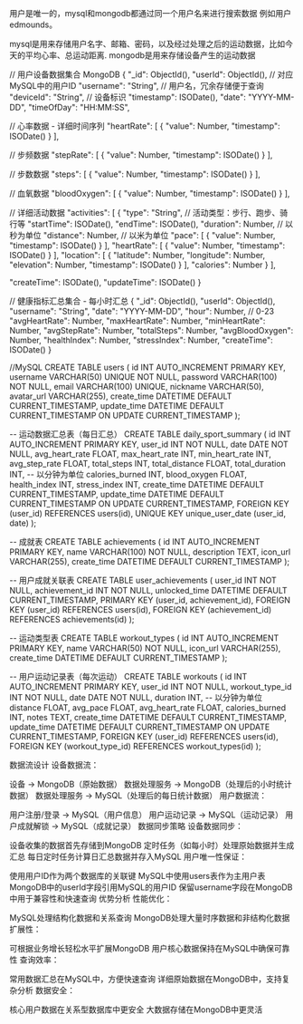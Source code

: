 用户是唯一的，mysql和mongodb都通过同一个用户名来进行搜索数据
例如用户edmounds。

mysql是用来存储用户名字、邮箱、密码，以及经过处理之后的运动数据，比如今天的平均心率、总运动距离.
mongodb是用来存储设备产生的运动数据


// 用户设备数据集合 MongoDB 
{
  "_id": ObjectId(),
  "userId": ObjectId(),  // 对应MySQL中的用户ID
  "username": "String",  // 用户名，冗余存储便于查询
  "deviceId": "String",  // 设备标识
  "timestamp": ISODate(),
  "date": "YYYY-MM-DD",
  "timeOfDay": "HH:MM:SS",
  
  // 心率数据 - 详细时间序列
  "heartRate": [
    { "value": Number, "timestamp": ISODate() }
  ],
  
  // 步频数据
  "stepRate": [
    { "value": Number, "timestamp": ISODate() }
  ],
  
  // 步数数据
  "steps": [
    { "value": Number, "timestamp": ISODate() }
  ],
  
  // 血氧数据
  "bloodOxygen": [
    { "value": Number, "timestamp": ISODate() }
  ],
  
  // 详细活动数据
  "activities": [
    {
      "type": "String",  // 活动类型：步行、跑步、骑行等
      "startTime": ISODate(),
      "endTime": ISODate(),
      "duration": Number,  // 以秒为单位
      "distance": Number,  // 以米为单位
      "pace": [
        { "value": Number, "timestamp": ISODate() }
      ],
      "heartRate": [
        { "value": Number, "timestamp": ISODate() }
      ],
      "location": [
        {
          "latitude": Number,
          "longitude": Number,
          "elevation": Number,
          "timestamp": ISODate()
        }
      ],
      "calories": Number
    }
  ],
  
  "createTime": ISODate(),
  "updateTime": ISODate()
}

// 健康指标汇总集合 - 每小时汇总
{
  "_id": ObjectId(),
  "userId": ObjectId(),
  "username": "String",
  "date": "YYYY-MM-DD",
  "hour": Number,  // 0-23
  "avgHeartRate": Number,
  "maxHeartRate": Number,
  "minHeartRate": Number,
  "avgStepRate": Number,
  "totalSteps": Number,
  "avgBloodOxygen": Number,
  "healthIndex": Number,
  "stressIndex": Number,
  "createTime": ISODate()
}

//MySQL
CREATE TABLE users (
    id INT AUTO_INCREMENT PRIMARY KEY,
    username VARCHAR(50) UNIQUE NOT NULL,
    password VARCHAR(100) NOT NULL,
    email VARCHAR(100) UNIQUE,
    nickname VARCHAR(50),
    avatar_url VARCHAR(255),
    create_time DATETIME DEFAULT CURRENT_TIMESTAMP,
    update_time DATETIME DEFAULT CURRENT_TIMESTAMP ON UPDATE CURRENT_TIMESTAMP
);

-- 运动数据汇总表（每日汇总）
CREATE TABLE daily_sport_summary (
    id INT AUTO_INCREMENT PRIMARY KEY,
    user_id INT NOT NULL,
    date DATE NOT NULL,
    avg_heart_rate FLOAT,
    max_heart_rate INT,
    min_heart_rate INT,
    avg_step_rate FLOAT,
    total_steps INT,
    total_distance FLOAT,
    total_duration INT,  -- 以分钟为单位
    calories_burned INT,
    blood_oxygen FLOAT,
    health_index INT,
    stress_index INT,
    create_time DATETIME DEFAULT CURRENT_TIMESTAMP,
    update_time DATETIME DEFAULT CURRENT_TIMESTAMP ON UPDATE CURRENT_TIMESTAMP,
    FOREIGN KEY (user_id) REFERENCES users(id),
    UNIQUE KEY unique_user_date (user_id, date)
);

-- 成就表
CREATE TABLE achievements (
    id INT AUTO_INCREMENT PRIMARY KEY,
    name VARCHAR(100) NOT NULL,
    description TEXT,
    icon_url VARCHAR(255),
    create_time DATETIME DEFAULT CURRENT_TIMESTAMP
);

-- 用户成就关联表
CREATE TABLE user_achievements (
    user_id INT NOT NULL,
    achievement_id INT NOT NULL,
    unlocked_time DATETIME DEFAULT CURRENT_TIMESTAMP,
    PRIMARY KEY (user_id, achievement_id),
    FOREIGN KEY (user_id) REFERENCES users(id),
    FOREIGN KEY (achievement_id) REFERENCES achievements(id)
);

-- 运动类型表
CREATE TABLE workout_types (
    id INT AUTO_INCREMENT PRIMARY KEY,
    name VARCHAR(50) NOT NULL,
    icon_url VARCHAR(255),
    create_time DATETIME DEFAULT CURRENT_TIMESTAMP
);

-- 用户运动记录表（每次运动）
CREATE TABLE workouts (
    id INT AUTO_INCREMENT PRIMARY KEY,
    user_id INT NOT NULL,
    workout_type_id INT NOT NULL,
    date DATE NOT NULL,
    duration INT,  -- 以分钟为单位
    distance FLOAT,
    avg_pace FLOAT,
    avg_heart_rate FLOAT,
    calories_burned INT,
    notes TEXT,
    create_time DATETIME DEFAULT CURRENT_TIMESTAMP,
    update_time DATETIME DEFAULT CURRENT_TIMESTAMP ON UPDATE CURRENT_TIMESTAMP,
    FOREIGN KEY (user_id) REFERENCES users(id),
    FOREIGN KEY (workout_type_id) REFERENCES workout_types(id)
);

数据流设计
设备数据流：

设备 -> MongoDB（原始数据）
数据处理服务 -> MongoDB（处理后的小时统计数据）
数据处理服务 -> MySQL（处理后的每日统计数据）
用户数据流：

用户注册/登录 -> MySQL（用户信息）
用户运动记录 -> MySQL（运动记录）
用户成就解锁 -> MySQL（成就记录）
数据同步策略
设备数据同步：

设备收集的数据首先存储到MongoDB
定时任务（如每小时）处理原始数据并生成汇总
每日定时任务计算日汇总数据并存入MySQL
用户唯一性保证：

使用用户ID作为两个数据库的关联键
MySQL中使用users表作为主用户表
MongoDB中的userId字段引用MySQL的用户ID
保留username字段在MongoDB中用于兼容性和快速查询
优势分析
性能优化：

MySQL处理结构化数据和关系查询
MongoDB处理大量时序数据和非结构化数据
扩展性：

可根据业务增长轻松水平扩展MongoDB
用户核心数据保持在MySQL中确保可靠性
查询效率：

常用数据汇总在MySQL中，方便快速查询
详细原始数据在MongoDB中，支持复杂分析
数据安全：

核心用户数据在关系型数据库中更安全
大数据存储在MongoDB中更灵活